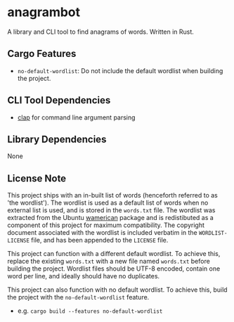 # anagrambot

A library and CLI tool to find anagrams of words. Written in Rust.


## Cargo Features

- `no-default-wordlist`: Do not include the default wordlist when building the project.

## CLI Tool Dependencies

- [clap](https://github.com/clap-rs/clap) for command line argument parsing

## Library Dependencies

None

## License Note

This project ships with an in-built list of words (henceforth referred to as 'the wordlist'). 
The wordlist is used as a default list of words when no external list is used, and is stored in the `words.txt` file.
The wordlist was extracted from the Ubuntu [wamerican](https://packages.ubuntu.com/jammy/wamerican) package and is redistibuted as a component of this project for maximum compatibility.
The copyright document associated with the wordlist is included verbatim in the `WORDLIST-LICENSE` file, and has been appended to the `LICENSE` file.

This project can function with a different default wordlist. To achieve this, replace the existing `words.txt` with a
new file named `words.txt` before building the project. Wordlist files should be UTF-8 encoded, contain one word per line, and ideally should have no duplicates.

This project can also function with no default wordlist. To achieve this, build the project with the `no-default-wordlist` feature.
- e.g. `cargo build --features no-default-wordlist` 
